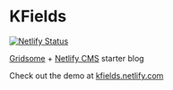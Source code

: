# KFields
[![Netlify Status](https://api.netlify.com/api/v1/badges/e6c51959-4ae1-4334-8306-cbfb7f5645dd/deploy-status)](https://app.netlify.com/sites/kfields/deploys)

[Gridsome](https://gridsome.org/) + [Netlify CMS](https://www.netlifycms.org/) starter blog

Check out the demo at [kfields.netlify.com](https://kfields.netlify.com)